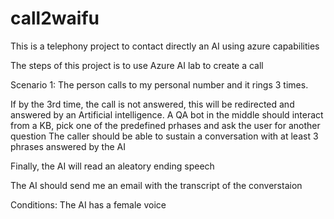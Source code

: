 # call2waifu
This is a telephony project to contact directly an AI using azure capabilities

The steps of this project is to use Azure AI lab to create a call

Scenario 1: The person calls to my personal number and it rings 3 times.

If by the 3rd time, the call is not answered, this will be redirected and answered by an Artificial intelligence.
A QA bot in the middle should interact from a KB, pick one of the predefined prhases and ask the user for another question
The caller should be able to sustain a conversation with at least 3 phrases answered by the AI

Finally, the AI will read an aleatory ending speech

The AI should send me an email with the transcript of the converstaion

Conditions: 
The AI has a female voice

